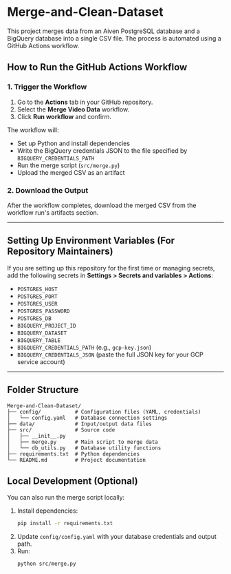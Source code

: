 # Merge-and-Clean-Dataset

This project merges data from an Aiven PostgreSQL database and a BigQuery database into a single CSV file. The process is automated using a GitHub Actions workflow.


## How to Run the GitHub Actions Workflow

### 1. Trigger the Workflow

1. Go to the **Actions** tab in your GitHub repository.
2. Select the **Merge Video Data** workflow.
3. Click **Run workflow** and confirm.

The workflow will:
- Set up Python and install dependencies
- Write the BigQuery credentials JSON to the file specified by `BIGQUERY_CREDENTIALS_PATH`
- Run the merge script (`src/merge.py`)
- Upload the merged CSV as an artifact

### 2. Download the Output
After the workflow completes, download the merged CSV from the workflow run's artifacts section.

---

## Setting Up Environment Variables (For Repository Maintainers)

If you are setting up this repository for the first time or managing secrets, add the following secrets in **Settings > Secrets and variables > Actions**:

- `POSTGRES_HOST`
- `POSTGRES_PORT`
- `POSTGRES_USER`
- `POSTGRES_PASSWORD`
- `POSTGRES_DB`
- `BIGQUERY_PROJECT_ID`
- `BIGQUERY_DATASET`
- `BIGQUERY_TABLE`
- `BIGQUERY_CREDENTIALS_PATH` (e.g., `gcp-key.json`)
- `BIGQUERY_CREDENTIALS_JSON` (paste the full JSON key for your GCP service account)

---

## Folder Structure

```
Merge-and-Clean-Dataset/
├── config/           # Configuration files (YAML, credentials)
│   └── config.yaml   # Database connection settings
├── data/             # Input/output data files
├── src/              # Source code
│   ├── __init__.py
│   ├── merge.py      # Main script to merge data
│   └── db_utils.py   # Database utility functions
├── requirements.txt  # Python dependencies
└── README.md         # Project documentation
```

## Local Development (Optional)
You can also run the merge script locally:

1. Install dependencies:
   ```bash
   pip install -r requirements.txt
   ```
2. Update `config/config.yaml` with your database credentials and output path.
3. Run:
   ```bash
   python src/merge.py
   ```
